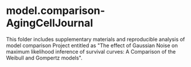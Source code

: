 # model.comparison-AgingCellJournal
This folder includes supplementary materials and reproducible analysis of model comparison Project entitled as "The effect of Gaussian Noise on maximum likelihood inference of survival curves: A Comparison of the Weibull and Gompertz models". 
